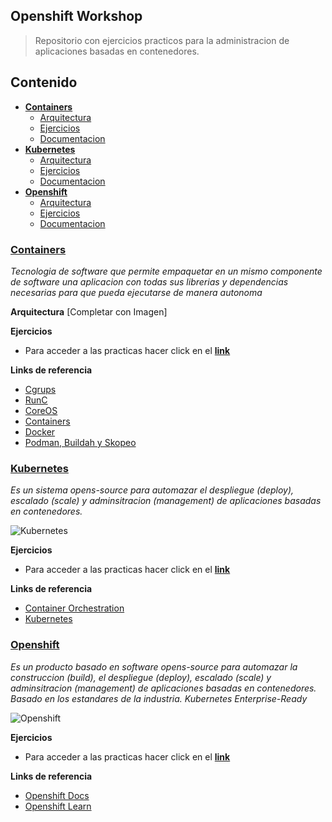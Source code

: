 ## Openshift Workshop ##

> Repositorio con ejercicios practicos para la administracion de aplicaciones basadas en contenedores.

## Contenido
* [**Containers**](#Containers)
  * [Arquitectura](#Arquitectura)
  * [Ejercicios](#Ejercicios)
  * [Documentacion](#Documentacion)
* [**Kubernetes**](#Kubernetes)
  * [Arquitectura](#Arquitectura)
  * [Ejercicios](#Ejercicios)
  * [Documentacion](#Documentacion)
* [**Openshift**](#Openshift)
  * [Arquitectura](#Arquitectura)
  * [Ejercicios](#Ejercicios)
  * [Documentacion](#Documentacion)

### **[Containers](https://github.com/gonzaloacosta/openshift-workshop/tree/master/containers)**

*Tecnologia de software que permite empaquetar en un mismo componente de software una aplicacion con todas sus librerias y dependencias necesarias para que pueda ejecutarse de manera autonoma*

**Arquitectura**
[Completar con Imagen]

**Ejercicios**
- Para acceder a las practicas hacer click en el **[link](https://github.com/gonzaloacosta/openshift-workshop/tree/master/containers)**

**Links de referencia**
- [Cgrups](https://en.wikipedia.org/wiki/Cgroups)
- [RunC](https://en.wikipedia.org/wiki/RunC)
- [CoreOS](https://en.wikipedia.org/wiki/CoreOS)
- [Containers](https://www.redhat.com/en/topics/containers)
- [Docker]()
- [Podman, Buildah y Skopeo]()
    
### **[Kubernetes](https://github.com/gonzaloacosta/openshift-workshop/tree/master/kubernetes)**

*Es un sistema opens-source para automazar el despliegue (deploy), escalado (scale) y adminsitracion (management) de aplicaciones basadas en contenedores.*

![Kubernetes](https://raw.githubusercontent.com/gonzaloacosta/openshift-workshop/master/images/kubernetes-arq.png)

**Ejercicios**
- Para acceder a las practicas hacer click en el **[link](https://github.com/gonzaloacosta/openshift-workshop/tree/master/kubernetes)**

**Links de referencia**
- [Container Orchestration](https://en.wikipedia.org/wiki/Container_orchestration)
- [Kubernetes](https://kubernetes.io/)

### **[Openshift](https://github.com/gonzaloacosta/openshift-workshop/tree/master/openshift)**

*Es un producto basado en software opens-source para automazar la construccion (build), el despliegue (deploy), escalado (scale) y adminsitracion (management) de aplicaciones basadas en contenedores. Basado en los estandares de la industria. Kubernetes Enterprise-Ready*

![Openshift](https://raw.githubusercontent.com/gonzaloacosta/openshift-workshop/master/images/openshift-cluster.png)

**Ejercicios**
- Para acceder a las practicas hacer click en el **[link](https://github.com/gonzaloacosta/openshift-workshop/tree/master/openshift)**

**Links de referencia**
- [Openshift Docs](https://docs.openshift.com)
- [Openshift Learn](https://learn.openshift.com)

